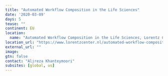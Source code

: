 ```yaml
---
title: "Automated Workflow Composition in the Life Sciences"
date: '2020-03-09'
days: 5
tease: ""
continent: EU
location:
  name: "Automated Workflow Composition in the Life Sciences, Lorentz Center, The Netherlands"
location_url: "https://www.lorentzcenter.nl/automated-workflow-composition-in-the-life-sciences.html"
external_url: ""
image: 
gtn: false
contact: "Alireza Khanteymoori"
subsites: [global, us]
---
```


